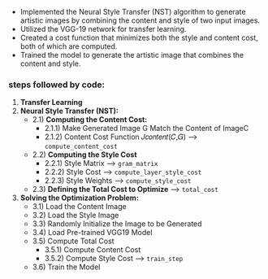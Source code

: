 <ul>
  <li>Implemented the Neural Style Transfer (NST) algorithm to generate artistic images by combining the content and style of two input images.</li>
  <li>Utilized the VGG-19 network for transfer learning.</li>
  <li>Created a cost function that minimizes both the style and content cost, both of which are computed.</li>
  <li>Trained the model to generate the artistic image that combines the content and style.</li>
</ul>


### steps followed by code:
1. **Transfer Learning**
2. **Neural Style Transfer (NST):**
   - 2.1) **Computing the Content Cost:**
        - 2.1.1) Make Generated Image G Match the Content of ImageC
        - 2.1.2) Content Cost Function 𝐽𝑐𝑜𝑛𝑡𝑒𝑛𝑡(𝐶,𝐺) --> `compute_content_cost`
   - 2.2) **Computing the Style Cost**
        - 2.2.1) Style Matrix --> `gram_matrix`
        - 2.2.2) Style Cost --> `compute_layer_style_cost`
        - 2.2.3) Style Weights --> `compute_style_cost`
    - 2.3) **Defining the Total Cost to Optimize** --> `total_cost`
3. **Solving the Optimization Problem:**
   - 3.1) Load the Content Image
   - 3.2) Load the Style Image
   - 3.3) Randomly Initialize the Image to be Generated
   - 3.4) Load Pre-trained VGG19 Model
   - 3.5) Compute Total Cost
        - 3.5.1) Compute Content Cost
        - 3.5.2) Compute Style Cost --> `train_step`
   - 3.6) Train the Model
